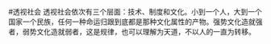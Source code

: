 #透视社会
透视社会依次有三个层面：技术、制度和文化。小到一个人，大到一个国家一个民族，任何一种命运归跟到底都是那种文化属性的产物。强势文化造就强者，弱势文化造就弱者，这是规律，也可以理解为天道，不以人的一直为转移。
